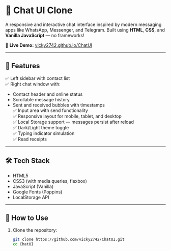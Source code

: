 # 💬 Chat UI Clone

A responsive and interactive chat interface inspired by modern messaging apps like WhatsApp, Messenger, and Telegram. Built using **HTML**, **CSS**, and **Vanilla JavaScript** — no frameworks!

🔗 **Live Demo:** [vicky2742.github.io/ChatUI](https://vicky2742.github.io/ChatUI/)

---

## 📌 Features

✅ Left sidebar with contact list  
✅ Right chat window with:
- Contact header and online status
- Scrollable message history
- Sent and received bubbles with timestamps  
✅ Input area with send functionality  
✅ Responsive layout for mobile, tablet, and desktop  
✅ Local Storage support — messages persist after reload  
✅ Dark/Light theme toggle  
✅ Typing indicator simulation  
✅ Read receipts  

---

## 🛠️ Tech Stack

- HTML5  
- CSS3 (with media queries, flexbox)  
- JavaScript (Vanilla)  
- Google Fonts (Poppins)  
- LocalStorage API  

---

## 🚀 How to Use

1. Clone the repository:
   ```bash
   git clone https://github.com/vicky2742/ChatUI.git
   cd ChatUI
